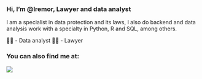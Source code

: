 ### Hi, I’m @lremor, Lawyer and data analyst

I am a specialist in data protection and its laws, I also do backend and data analysis work with a specialty in Python, R and SQL, among others.

👨‍💻 - Data analyst 👨‍⚖️ - Lawyer

### You can also find me at:
<a href="https://www.linkedin.com/in/luisremor/">
  <img src="https://img.shields.io/badge/LinkedIn-0077B5?style=for-the-badge&logo=linkedin&logoColor=white" /> 
</a>

